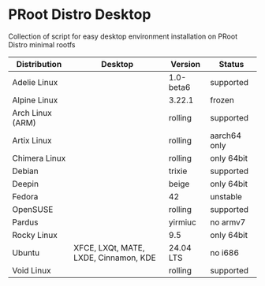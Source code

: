 # PRoot Distro Desktop
Collection of script for easy desktop environment installation on PRoot Distro minimal rootfs


| Distribution     | Desktop   | Version    | Status        |
|------------------|------------|------------|---------------|
| Adelie Linux     |   | 1.0-beta6  | supported     |
| Alpine Linux     |    | 3.22.1     | frozen        |
| Arch Linux (ARM) |   | rolling    | supported     |
| Artix Linux      |    | rolling    | aarch64 only  |
| Chimera Linux    |    | rolling    | only 64bit    |
| Debian           |     | trixie     | supported     |
| Deepin           |     | beige      | only 64bit    |
| Fedora           |    | 42         | unstable      |
| OpenSUSE         |    | rolling    | supported     |
| Pardus           |    | yirmiuc    | no armv7      |
| Rocky Linux      | | 9.5        | only 64bit    |
| Ubuntu           | XFCE, LXQt, MATE, LXDE, Cinnamon, KDE   | 24.04 LTS  | no i686       |
| Void Linux       |      | rolling    | supported     |
